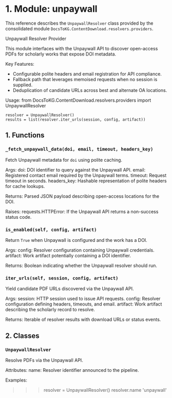 # 1. Module: unpaywall

This reference describes the ``UnpaywallResolver`` class provided by the consolidated module ``DocsToKG.ContentDownload.resolvers.providers``.

Unpaywall Resolver Provider

This module interfaces with the Unpaywall API to discover open-access PDFs for
scholarly works that expose DOI metadata.

Key Features:
- Configurable polite headers and email registration for API compliance.
- Fallback path that leverages memoised requests when no session is supplied.
- Deduplication of candidate URLs across best and alternate OA locations.

Usage:
    from DocsToKG.ContentDownload.resolvers.providers import UnpaywallResolver

    resolver = UnpaywallResolver()
    results = list(resolver.iter_urls(session, config, artifact))

## 1. Functions

### `_fetch_unpaywall_data(doi, email, timeout, headers_key)`

Fetch Unpaywall metadata for ``doi`` using polite caching.

Args:
doi: DOI identifier to query against the Unpaywall API.
email: Registered contact email required by the Unpaywall terms.
timeout: Request timeout in seconds.
headers_key: Hashable representation of polite headers for cache lookups.

Returns:
Parsed JSON payload describing open-access locations for the DOI.

Raises:
requests.HTTPError: If the Unpaywall API returns a non-success status code.

### `is_enabled(self, config, artifact)`

Return ``True`` when Unpaywall is configured and the work has a DOI.

Args:
config: Resolver configuration containing Unpaywall credentials.
artifact: Work artifact potentially containing a DOI identifier.

Returns:
Boolean indicating whether the Unpaywall resolver should run.

### `iter_urls(self, session, config, artifact)`

Yield candidate PDF URLs discovered via the Unpaywall API.

Args:
session: HTTP session used to issue API requests.
config: Resolver configuration defining headers, timeouts, and email.
artifact: Work artifact describing the scholarly record to resolve.

Returns:
Iterable of resolver results with download URLs or status events.

## 2. Classes

### `UnpaywallResolver`

Resolve PDFs via the Unpaywall API.

Attributes:
name: Resolver identifier announced to the pipeline.

Examples:
>>> resolver = UnpaywallResolver()
>>> resolver.name
'unpaywall'
